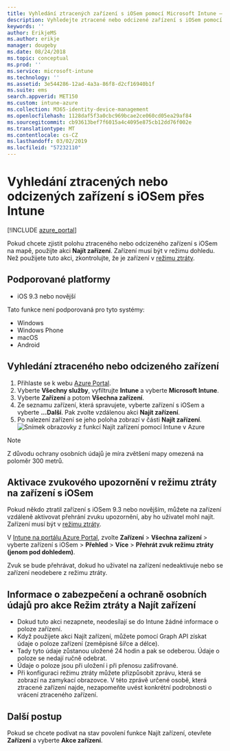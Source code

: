 ```yaml
---
title: Vyhledání ztracených zařízení s iOSem pomocí Microsoft Intune – Azure | Microsoft Docs
description: Vyhledejte ztracené nebo odcizené zařízení s iOSem pomocí funkce Najít zařízení v Microsoft Intune. Získejte podrobnosti o zabezpečení a ochraně osobních údajů při používání akce Najít zařízení.
keywords: ''
author: ErikjeMS
ms.author: erikje
manager: dougeby
ms.date: 08/24/2018
ms.topic: conceptual
ms.prod: ''
ms.service: microsoft-intune
ms.technology: ''
ms.assetid: 3e544286-12ad-4a3a-86f8-d2cf16940b1f
ms.suite: ems
search.appverid: MET150
ms.custom: intune-azure
ms.collection: M365-identity-device-management
ms.openlocfilehash: 1128daf5f3a0cbc969bcae2ce060cd05ea29af84
ms.sourcegitcommit: cb93613bef7f6015a4c4095e875cb12dd76f002e
ms.translationtype: MT
ms.contentlocale: cs-CZ
ms.lasthandoff: 03/02/2019
ms.locfileid: "57232110"
---
```

# <a name="locate-lost-or-stolen-ios-devices-with-intune"></a>Vyhledání ztracených nebo odcizených zařízení s iOSem přes Intune

[!INCLUDE [azure_portal](./includes/azure_portal.md)]

Pokud chcete zjistit polohu ztraceného nebo odcizeného zařízení s iOSem na mapě, použijte akci **Najít zařízení**. Zařízení musí být v režimu dohledu. Než použijete tuto akci, zkontrolujte, že je zařízení v [režimu ztráty](device-lost-mode.md).

## <a name="supported-platforms"></a>Podporované platformy

- iOS 9.3 nebo novější

Tato funkce není podporovaná pro tyto systémy: 
- Windows
- Windows Phone
- macOS
- Android

## <a name="locate-a-lost-or-stolen-device"></a>Vyhledání ztraceného nebo odcizeného zařízení

1. Přihlaste se k webu [Azure Portal](https://portal.azure.com).
2. Vyberte **Všechny služby**, vyfiltrujte **Intune** a vyberte **Microsoft Intune**.
3. Vyberte **Zařízení** a potom **Všechna zařízení**.
4. Ze seznamu zařízení, která spravujete, vyberte zařízení s iOSem a vyberte **...Další**. Pak zvolte vzdálenou akci **Najít zařízení**.
5. Po nalezení zařízení se jeho poloha zobrazí v části **Najít zařízení**.
    ![Snímek obrazovky z funkcí Najít zařízení pomocí Intune v Azure](./media/locate-device.png)

>[!NOTE]
>Z důvodu ochrany osobních údajů je míra zvětšení mapy omezená na poloměr 300 metrů.

## <a name="activate-lost-mode-sound-alert-on-an-ios-device"></a>Aktivace zvukového upozornění v režimu ztráty na zařízení s iOSem

Pokud někdo ztratil zařízení s iOSem 9.3 nebo novějším, můžete na zařízení vzdáleně aktivovat přehrání zvuku upozornění, aby ho uživatel mohl najít. Zařízení musí být v [režimu ztráty](device-lost-mode.md).

V [Intune na portálu Azure Portal](https://aka.ms/intuneportal), zvolte **Zařízení** > **Všechna zařízení** > vyberte zařízení s iOSem > **Přehled** > **Více** > **Přehrát zvuk režimu ztráty (jenom pod dohledem)**.

Zvuk se bude přehrávat, dokud ho uživatel na zařízení nedeaktivuje nebo se zařízení neodebere z režimu ztráty.


## <a name="security-and-privacy-information-for-lost-mode-and-locate-device-actions"></a>Informace o zabezpečení a ochraně osobních údajů pro akce Režim ztráty a Najít zařízení
- Dokud tuto akci nezapnete, neodesílají se do Intune žádné informace o poloze zařízení.
- Když použijete akci Najít zařízení, můžete pomocí Graph API získat údaje o poloze zařízení (zeměpisné šířce a délce).
- Tady tyto údaje zůstanou uložené 24 hodin a pak se odeberou. Údaje o poloze se nedají ručně odebrat.
- Údaje o poloze jsou při uložení i při přenosu zašifrované.
- Při konfiguraci režimu ztráty můžete přizpůsobit zprávu, která se zobrazí na zamykací obrazovce. V této zprávě určené osobě, která ztracené zařízení najde, nezapomeňte uvést konkrétní podrobnosti o vrácení ztraceného zařízení.

## <a name="next-steps"></a>Další postup

Pokud se chcete podívat na stav povolení funkce Najít zařízení, otevřete **Zařízení** a vyberte **Akce zařízení**.
